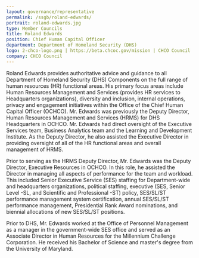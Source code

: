 ```yaml
---
layout: governance/representative
permalink: /ssgb/roland-edwards/
portrait: roland-edwards.jpg
type: Member Councils
title: Roland Edwards
position: Chief Human Capital Officer 
department: Department of Homeland Security (DHS) 
logo: 2-chco-logo.png | https://beta.chcoc.gov/mission | CHCO Council 
company: CHCO Council 
---
```


Roland Edwards provides authoritative advice and guidance to all Department of Homeland Security (DHS) Components on the full range of human resources (HR) functional areas. His primary focus areas include Human Resources Management and Services (provides HR services to Headquarters organizations), diversity and inclusion, internal operations, privacy and engagement initiatives within the Office of the Chief Human Capital Officer (OCHCO).
Mr. Edwards was previously the Deputy Director, Human Resources Management and Services (HRMS) for DHS Headquarters in OCHCO. Mr. Edwards had direct oversight of the Executive Services team, Business Analytics team and the Learning and Development Institute. As the Deputy Director, he also assisted the Executive Director in providing oversight of all of the HR functional areas and overall management of HRMS.

Prior to serving as the HRMS Deputy Director, Mr. Edwards was the Deputy Director, Executive Resources in OCHCO. In this role, he assisted the Director in managing all aspects of performance for the team and workload. This included Senior Executive Service (SES) staffing for Department-wide and headquarters organizations, political staffing, executive (SES, Senior Level -SL, and Scientific and Professional -ST) policy, SES/SL/ST performance management system certification, annual SES/SL/ST performance management, Presidential Rank Award nominations, and biennial allocations of new SES/SL/ST positions.

Prior to DHS, Mr. Edwards worked at the Office of Personnel Management as a manager in the government-wide SES office and served as an Associate Director in Human Resources for the Millennium Challenge Corporation. He received his Bachelor of Science and master's degree from the University of Maryland.
